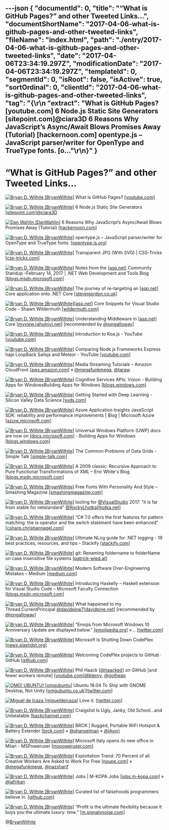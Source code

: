 ---json
{
  "documentId": 0,
  "title": "“What is GitHub Pages?” and other Tweeted Links…",
  "documentShortName": "2017-04-06-what-is-github-pages-and-other-tweeted-links",
  "fileName": "index.html",
  "path": "./entry/2017-04-06-what-is-github-pages-and-other-tweeted-links",
  "date": "2017-04-06T23:34:19.297Z",
  "modificationDate": "2017-04-06T23:34:19.297Z",
  "templateId": 0,
  "segmentId": 0,
  "isRoot": false,
  "isActive": true,
  "sortOrdinal": 0,
  "clientId": "2017-04-06-what-is-github-pages-and-other-tweeted-links",
  "tag": "{\r\n  \"extract\": \"What is GitHub Pages? [youtube.com] 6 Node.js Static Site Generators [sitepoint.com]@ciara3D 6 Reasons Why JavaScript’s Async/Await Blows Promises Away (Tutorial) [hackernoon.com] opentype.js – JavaScript parser/writer for OpenType and TrueType fonts. [o...\"\r\n}"
}
---

# “What is GitHub Pages?” and other Tweeted Links…

[<img alt="Bryan D. Wilhite [BryanWilhite]" src="https://songhay.blob.core.windows.net/shared-social-twitter/BryanWilhite.jpeg">](http://t.co/UNdqV0Z1zz "Bryan D. Wilhite [BryanWilhite]") What is GitHub Pages? [[youtube.com]](https://www.youtube.com/watch?v=2MsN8gpT6jY)

[<img alt="Bryan D. Wilhite [BryanWilhite]" src="https://songhay.blob.core.windows.net/shared-social-twitter/BryanWilhite.jpeg">](http://t.co/UNdqV0Z1zz "Bryan D. Wilhite [BryanWilhite]") 6 Node.js Static Site Generators [[sitepoint.com]](https://www.sitepoint.com/6-nodejs-static-site-generators/)[@ciara3D](http://twitter.com/ciara3D)

[<img alt="Dan Wahlin [DanWahlin]" src="https://songhay.blob.core.windows.net/shared-social-twitter/DanWahlin.jpg">](https://t.co/hoGbb8dav2 "Dan Wahlin [DanWahlin]") 6 Reasons Why JavaScript’s Async/Await Blows Promises Away (Tutorial) [[hackernoon.com]](https://hackernoon.com/6-reasons-why-javascripts-async-await-blows-promises-away-tutorial-c7ec10518dd9)

[<img alt="Bryan D. Wilhite [BryanWilhite]" src="https://songhay.blob.core.windows.net/shared-social-twitter/BryanWilhite.jpeg">](http://t.co/UNdqV0Z1zz "Bryan D. Wilhite [BryanWilhite]") opentype.js – JavaScript parser/writer for OpenType and TrueType fonts. [[opentype.js.org]](http://opentype.js.org/)

[<img alt="Bryan D. Wilhite [BryanWilhite]" src="https://songhay.blob.core.windows.net/shared-social-twitter/BryanWilhite.jpeg">](http://t.co/UNdqV0Z1zz "Bryan D. Wilhite [BryanWilhite]") Transparent JPG (With SVG) | CSS-Tricks [[css-tricks.com]](https://css-tricks.com/transparent-jpg-svg/)

[<img alt="Bryan D. Wilhite [BryanWilhite]" src="https://songhay.blob.core.windows.net/shared-social-twitter/BryanWilhite.jpeg">](http://t.co/UNdqV0Z1zz "Bryan D. Wilhite [BryanWilhite]") Notes from the [[asp.net]](http://ASP.NET) Community Standup –February 14, 2017 | .NET Web Development and Tools Blog [[blogs.msdn.microsoft.com]](https://blogs.msdn.microsoft.com/webdev/2017/02/15/notes-from-the-asp-net-community-standup-february-14-2017/)

[<img alt="Bryan D. Wilhite [BryanWilhite]" src="https://songhay.blob.core.windows.net/shared-social-twitter/BryanWilhite.jpeg">](http://t.co/UNdqV0Z1zz "Bryan D. Wilhite [BryanWilhite]") The journey of re-targeting an [[asp.net]](http://ASP.NET) Core application onto .NET Core [[stevejgordon.co.uk]](https://www.stevejgordon.co.uk/migrating-full-net-framework-net-core)

[<img alt="Bryan D. Wilhite [BryanWilhite]" src="https://songhay.blob.core.windows.net/shared-social-twitter/BryanWilhite.jpeg">](http://t.co/UNdqV0Z1zz "Bryan D. Wilhite [BryanWilhite]")[[asp.net]](http://ASP.NET) Core Snippets for Visual Studio Code - Shawn Wildermuth [[wildermuth.com]](https://wildermuth.com/2017/02/14/ASP-NET-Core-Snippets-for-Visual-Studio-Code)

[<img alt="Bryan D. Wilhite [BryanWilhite]" src="https://songhay.blob.core.windows.net/shared-social-twitter/BryanWilhite.jpeg">](http://t.co/UNdqV0Z1zz "Bryan D. Wilhite [BryanWilhite]") Understanding Middleware in [[asp.net]](http://ASP.NET) Core [[myview.rahulnivi.net]](http://myview.rahulnivi.net/understanding-middleware-asp-net-core/) [recommended by [@jongalloway](http://twitter.com/jongalloway)]

[<img alt="Bryan D. Wilhite [BryanWilhite]" src="https://songhay.blob.core.windows.net/shared-social-twitter/BryanWilhite.jpeg">](http://t.co/UNdqV0Z1zz "Bryan D. Wilhite [BryanWilhite]") Introduction to Koa.js - YouTube [[youtube.com]](https://www.youtube.com/watch?v=z6ihthEwXDk)

[<img alt="Bryan D. Wilhite [BryanWilhite]" src="https://songhay.blob.core.windows.net/shared-social-twitter/BryanWilhite.jpeg">](http://t.co/UNdqV0Z1zz "Bryan D. Wilhite [BryanWilhite]") Comparing Node js Frameworks Express hapi LoopBack Sailsjs and Meteor - YouTube [[youtube.com]](https://www.youtube.com/watch?v=N7VXGHDheiQ)

[<img alt="Bryan D. Wilhite [BryanWilhite]" src="https://songhay.blob.core.windows.net/shared-social-twitter/BryanWilhite.jpeg">](http://t.co/UNdqV0Z1zz "Bryan D. Wilhite [BryanWilhite]") Media Streaming Tutorials – Amazon CloudFront [[aws.amazon.com]](https://aws.amazon.com/cloudfront/streaming/) » [@megafunkmega](http://twitter.com/megafunkmega), [@taraw](http://twitter.com/taraw)

[<img alt="Bryan D. Wilhite [BryanWilhite]" src="https://songhay.blob.core.windows.net/shared-social-twitter/BryanWilhite.jpeg">](http://t.co/UNdqV0Z1zz "Bryan D. Wilhite [BryanWilhite]") Cognitive Services APIs: Vision - Building Apps for WindowsBuilding Apps for Windows [[blogs.windows.com]](https://blogs.windows.com/buildingapps/2017/02/13/cognitive-services-apis-vision/?WT.mc_id=DX_MVP4025064#CTUBgg3YSk1lhGBB.97)

[<img alt="Bryan D. Wilhite [BryanWilhite]" src="https://songhay.blob.core.windows.net/shared-social-twitter/BryanWilhite.jpeg">](http://t.co/UNdqV0Z1zz "Bryan D. Wilhite [BryanWilhite]") Getting Started with Deep Learning - Silicon Valley Data Science [[svds.com]](http://www.svds.com/getting-started-deep-learning/)

[<img alt="Bryan D. Wilhite [BryanWilhite]" src="https://songhay.blob.core.windows.net/shared-social-twitter/BryanWilhite.jpeg">](http://t.co/UNdqV0Z1zz "Bryan D. Wilhite [BryanWilhite]") Azure Application Insights JavaScript SDK: reliability and performance improvements | Blog | Microsoft Azure [[azure.microsoft.com]](https://azure.microsoft.com/en-us/blog/azure-application-insights-javascript-sdk-reliability-and-performance-improvements/)

[<img alt="Bryan D. Wilhite [BryanWilhite]" src="https://songhay.blob.core.windows.net/shared-social-twitter/BryanWilhite.jpeg">](http://t.co/UNdqV0Z1zz "Bryan D. Wilhite [BryanWilhite]") Universal Windows Platform (UWP) docs are now on [[docs.microsoft.com]](http://Docs.Microsoft.com) - Building Apps for Windows [[blogs.windows.com]](https://blogs.windows.com/buildingapps/2017/02/09/universal-windows-platform-uwp-docs-now-docs-microsoft-com/)

[<img alt="Bryan D. Wilhite [BryanWilhite]" src="https://songhay.blob.core.windows.net/shared-social-twitter/BryanWilhite.jpeg">](http://t.co/UNdqV0Z1zz "Bryan D. Wilhite [BryanWilhite]") The Common Problems of Data Grids - Simple Talk [[simple-talk.com]](https://www.simple-talk.com/dotnet/asp-net/common-problems-data-grids/)

[<img alt="Bryan D. Wilhite [BryanWilhite]" src="https://songhay.blob.core.windows.net/shared-social-twitter/BryanWilhite.jpeg">](http://t.co/UNdqV0Z1zz "Bryan D. Wilhite [BryanWilhite]") A 2009 classic: Recursive Approach to Pure Functional Transformations of XML – Eric White's Blog [[blogs.msdn.microsoft.com]](https://blogs.msdn.microsoft.com/ericwhite/2009/07/20/recursive-approach-to-pure-functional-transformations-of-xml/)

[<img alt="Bryan D. Wilhite [BryanWilhite]" src="https://songhay.blob.core.windows.net/shared-social-twitter/BryanWilhite.jpeg">](http://t.co/UNdqV0Z1zz "Bryan D. Wilhite [BryanWilhite]") Free Fonts With Personality And Style – Smashing Magazine [[smashingmagazine.com]](https://www.smashingmagazine.com/2017/02/30-free-fonts-with-personality-and-style/)

[<img alt="Bryan D. Wilhite [BryanWilhite]" src="https://songhay.blob.core.windows.net/shared-social-twitter/BryanWilhite.jpeg">](http://t.co/UNdqV0Z1zz "Bryan D. Wilhite [BryanWilhite]") tooling for [@VisualStudio](http://twitter.com/VisualStudio) 2017: “it is far from stable for netstandard” [@RockyLhotka](http://twitter.com/RockyLhotka)[[lhotka.net]](http://www.lhotka.net/weblog/VS2017AndNetstandardProjects.aspx)

[<img alt="Bryan D. Wilhite [BryanWilhite]" src="https://songhay.blob.core.windows.net/shared-social-twitter/BryanWilhite.jpeg">](http://t.co/UNdqV0Z1zz "Bryan D. Wilhite [BryanWilhite]") “C# 7.0 offers the first features for pattern matching: the is operator and the switch statement have been enhanced” [[csharp.christiannagel.com]](https://csharp.christiannagel.com/2017/02/15/patternmatching/)

[<img alt="Bryan D. Wilhite [BryanWilhite]" src="https://songhay.blob.core.windows.net/shared-social-twitter/BryanWilhite.jpeg">](http://t.co/UNdqV0Z1zz "Bryan D. Wilhite [BryanWilhite]") Ultimate NLog guide for .NET logging - 19 best practices, resources, and tips - Stackify [[stackify.com]](https://stackify.com/nlog-guide-dotnet-logging/)

[<img alt="Bryan D. Wilhite [BryanWilhite]" src="https://songhay.blob.core.windows.net/shared-social-twitter/BryanWilhite.jpeg">](http://t.co/UNdqV0Z1zz "Bryan D. Wilhite [BryanWilhite]") git: Renaming foldername to folderName on case insensitive file systems [[patrick-wied.at]](https://www.patrick-wied.at/blog/rename-files-and-folders-with-git?platform=hootsuite)

[<img alt="Bryan D. Wilhite [BryanWilhite]" src="https://songhay.blob.core.windows.net/shared-social-twitter/BryanWilhite.jpeg">](http://t.co/UNdqV0Z1zz "Bryan D. Wilhite [BryanWilhite]") Modern Software Over-Engineering Mistakes – Medium [[medium.com]](https://medium.com/@rdsubhas/10-modern-software-engineering-mistakes-bc67fbef4fc8#.mgwim8ehm)

[<img alt="Bryan D. Wilhite [BryanWilhite]" src="https://songhay.blob.core.windows.net/shared-social-twitter/BryanWilhite.jpeg">](http://t.co/UNdqV0Z1zz "Bryan D. Wilhite [BryanWilhite]") Introducing Haskelly – Haskell extension for Visual Studio Code – Microsoft Faculty Connection [[blogs.msdn.microsoft.com]](https://blogs.msdn.microsoft.com/uk_faculty_connection/2017/02/13/introducing-haskelly-extension-for-visual-studio-code/)

[<img alt="Bryan D. Wilhite [BryanWilhite]" src="https://songhay.blob.core.windows.net/shared-social-twitter/BryanWilhite.jpeg">](http://t.co/UNdqV0Z1zz "Bryan D. Wilhite [BryanWilhite]") What happened to my Thread.CurrentPrincipal [@davidpine7](http://twitter.com/davidpine7)[[davidpine.net]](http://davidpine.net/blog/principal-architecture-changes/) [recommended by [@jongalloway](http://twitter.com/jongalloway)]

[<img alt="Bryan D. Wilhite [BryanWilhite]" src="https://songhay.blob.core.windows.net/shared-social-twitter/BryanWilhite.jpeg">](http://t.co/UNdqV0Z1zz "Bryan D. Wilhite [BryanWilhite]") “Emojis from Microsoft Windows 10 Anniversary Update are displayed below.” [[emojipedia.org]](http://emojipedia.org/microsoft/) »… [[twitter.com]](https://twitter.com/i/web/status/848943678542536706)

[<img alt="Bryan D. Wilhite [BryanWilhite]" src="https://songhay.blob.core.windows.net/shared-social-twitter/BryanWilhite.jpeg">](http://t.co/UNdqV0Z1zz "Bryan D. Wilhite [BryanWilhite]") Microsoft Is Shutting Down CodePlex [[news.slashdot.org]](https://news.slashdot.org/story/17/03/31/2226210/microsoft-is-shutting-down-codeplex?utm_source=feedly1.0mainlinkanon&utm_medium=feed)

[<img alt="Bryan D. Wilhite [BryanWilhite]" src="https://songhay.blob.core.windows.net/shared-social-twitter/BryanWilhite.jpeg">](http://t.co/UNdqV0Z1zz "Bryan D. Wilhite [BryanWilhite]") Welcoming CodePlex projects to GitHub · GitHub [[github.com]](https://github.com/blog/2342-welcoming-codeplex-projects-to-github)

[<img alt="Bryan D. Wilhite [BryanWilhite]" src="https://songhay.blob.core.windows.net/shared-social-twitter/BryanWilhite.jpeg">](http://t.co/UNdqV0Z1zz "Bryan D. Wilhite [BryanWilhite]") Phil Haack [[@haacked](http://twitter.com/haacked)] on GitHub [and fewer workers remote] [[youtube.com]](https://www.youtube.com/watch?v=x6nbovpUXLU)[@bleroy](http://twitter.com/bleroy), [@gotheap](http://twitter.com/gotheap)

[<img alt="OMG! UBUNTU! [omgubuntu]" src="https://songhay.blob.core.windows.net/shared-social-twitter/omgubuntu.png">](https://t.co/E0SDJKEG9w "OMG! UBUNTU! [omgubuntu]") Ubuntu 18.04 To Ship with GNOME Desktop, Not Unity [[omgubuntu.co.uk]](http://www.omgubuntu.co.uk/2017/04/ubuntu-18-04-ship-gnome-desktop-not-unity)[[twitter.com]](https://twitter.com/omgubuntu/status/849671255468933120/photo/1)

[<img alt="Miguel de Icaza [migueldeicaza]" src="https://songhay.blob.core.windows.net/shared-social-twitter/migueldeicaza.png">](http://t.co/Y2zRB337dJ "Miguel de Icaza [migueldeicaza]") Love it. [[twitter.com]](https://twitter.com/omgubuntu/status/849671255468933120)

[<img alt="Bryan D. Wilhite [BryanWilhite]" src="https://songhay.blob.core.windows.net/shared-social-twitter/BryanWilhite.jpeg">](http://t.co/UNdqV0Z1zz "Bryan D. Wilhite [BryanWilhite]") Craigslist Is Ugly, Janky, Old School…and Unbeatable [[backchannel.com]](https://backchannel.com/craigslist-is-ugly-janky-old-school-and-unbeatable-85206829cb90#.261hyc2fy)

[<img alt="Bryan D. Wilhite [BryanWilhite]" src="https://songhay.blob.core.windows.net/shared-social-twitter/BryanWilhite.jpeg">](http://t.co/UNdqV0Z1zz "Bryan D. Wilhite [BryanWilhite]") BRCK | Rugged, Portable WiFi Hotspot &amp; Battery Extender [[brck.com]](https://www.brck.com/) « [@shanselman](http://twitter.com/shanselman) » [@iAyori](http://twitter.com/iAyori)

[<img alt="Bryan D. Wilhite [BryanWilhite]" src="https://songhay.blob.core.windows.net/shared-social-twitter/BryanWilhite.jpeg">](http://t.co/UNdqV0Z1zz "Bryan D. Wilhite [BryanWilhite]") Microsoft Italy opens its new office in Milan - MSPoweruser [[mspoweruser.com]](https://mspoweruser.com/microsoft-italy-opens-its-new-office-in-milan/)

[<img alt="Bryan D. Wilhite [BryanWilhite]" src="https://songhay.blob.core.windows.net/shared-social-twitter/BryanWilhite.jpeg">](http://t.co/UNdqV0Z1zz "Bryan D. Wilhite [BryanWilhite]") Exploitation Trend: 70 Percent of all Creative Workers Are Asked to Work For Free [[noupe.com]](http://www.noupe.com/business-online/exploitation-trend-70-percent-of-all-creative-workers-are-asked-to-work-for-free.html) » [@megafunkmega](http://twitter.com/megafunkmega), [@nazsharif](http://twitter.com/nazsharif)

[<img alt="Bryan D. Wilhite [BryanWilhite]" src="https://songhay.blob.core.windows.net/shared-social-twitter/BryanWilhite.jpeg">](http://t.co/UNdqV0Z1zz "Bryan D. Wilhite [BryanWilhite]") Jobs | M-KOPA Jobs [[jobs.m-kopa.com]](http://jobs.m-kopa.com/) » [@iafrikan](http://twitter.com/iafrikan)

[<img alt="Bryan D. Wilhite [BryanWilhite]" src="https://songhay.blob.core.windows.net/shared-social-twitter/BryanWilhite.jpeg">](http://t.co/UNdqV0Z1zz "Bryan D. Wilhite [BryanWilhite]") Curated list of falsehoods programmers believe in. [[github.com]](https://github.com/kdeldycke/awesome-falsehood)

[<img alt="Bryan D. Wilhite [BryanWilhite]" src="https://songhay.blob.core.windows.net/shared-social-twitter/BryanWilhite.jpeg">](http://t.co/UNdqV0Z1zz "Bryan D. Wilhite [BryanWilhite]") “Profit is the ultimate flexibility because it buys you the ultimate luxury: time.” [[m.signalvnoise.com]](https://m.signalvnoise.com/why-we-choose-profit-e511efc4dcb9#.wq5h9xa0y)

@[BryanWilhite](https://twitter.com/BryanWilhite)
